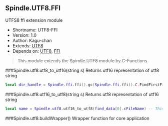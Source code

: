 Spindle.UTF8.FFI
----------------
UTFS8 ffi extension module

* Shortname: UTF8-FFI
* Version: 1.0
* Author: Kagu-chan
* Extends: [UTF8](../modules/utf8.md)
* Depends on: [UTF8](../modules/utf8.md), [FFI](../modules/ffi.md)

> This module extends the Spindle.UTF8 module by C-Functions.

###Spindle.utf8.utf8_to_utf16(string s)
Returns utf16 representation of utf8 string
```lua
local dir_handle = Spindle.ffi.ffi().gc(Spindle.ffi.ffi().C.FindFirstFileW(Spindle.utf8.utf8_to_utf16(dir_name.."\\*"), find_data), Spindle.ffi.ffi().C.FindClose) -- This example is taken from the create_dokumentation-script
```

###Spindle.utf8.utf16_to_utf8(string s)
Returns utf8 representation of utf16 string
```lua
local name = Spindle.utf8.utf16_to_utf8(find_data[0].cFileName) -- This example is taken from the create_dokumentation-script
```

###Spindle.utf8.buildWrapper()
Wrapper function for core application
